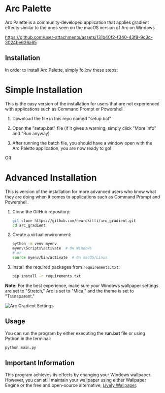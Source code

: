# Arc Palette

Arc Palette is a community-developed application that applies gradient effects similar to the ones seen on the macOS version of Arc on Windows

https://github.com/user-attachments/assets/131b40f2-f340-43f9-9c3c-3024be636a65

## Installation

In order to install Arc Palette, simply follow these steps:

# Simple Installation
This is the easy version of the installation for users that are not experienced with applications such as Command Prompt or Powershell.

1. Download the file in this repo named "setup.bat"

2. Open the "setup.bat" file (if it gives a warning, simply click "More info" and "Run anyway)

3. After running the batch file, you should have a window open with the Arc Palette application, you are now ready to go!

OR

# Advanced Installation
This is version of the installation for more advanced users who know what they are doing when it comes to applications such as Command Prompt and Powershell.
   
1. Clone the GitHub repository:

    ```bash
    git clone https://github.com/neurokitti/arc_gradient.git
    cd arc_gradient
    ```

2. Create a virtual environment:

    ```bash
    python -m venv myenv
    myenv\Scripts\activate  # On Windows
    # or
    source myenv/bin/activate  # On macOS/Linux
    ```

3. Install the required packages from `requirements.txt`:

    ```bash
    pip install -r requirements.txt
    ```

**Note:** For the best experience, make sure your Windows wallpaper settings are set to "Stretch," Arc is set to "Mica," and the theme is set to "Transparent."

![Arc Gradient Settings](https://github.com/user-attachments/assets/0a4e5dfa-b175-4b3e-b760-b2367121e7d1)

## Usage

You can run the program by either executing the **run.bat** file or using Python in the terminal:

```bash
python main.py
```

## Important Information

This program achieves its effects by changing your Windows wallpaper. However, you can still maintain your wallpaper using either Wallpaper Engine or the free and open-source alternative, [Lively Wallpaper](https://github.com/rocksdanister/lively).
